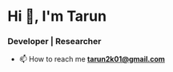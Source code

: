 <h1>Hi 👋, I'm Tarun</h1>
<h3>Developer | Researcher</h3>

- 📫 How to reach me **tarun2k01@gmail.com**

